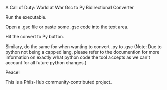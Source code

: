 A Call of Duty: World at War Gsc to Py Bidirectional Converter

Run the executable.

Open a .gsc file or paste some .gsc code into the text area.

Hit the convert to Py button.

Similary, do the same for when wanting to convert .py to .gsc (Note: Due to python not being a capped lang, please refer to the documention for more information on exactly what python code the tool accepts as we can't account for all future python changes.)

Peace!

This is a Phils-Hub community-contributed project.
